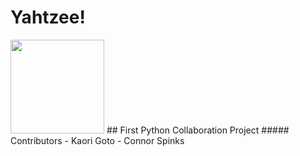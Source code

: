 # **Yahtzee!**
<img src="https://icons.veryicon.com/png/o/miscellaneous/other/dice-19.png" width="150">
## First Python Collaboration Project
##### Contributors
- Kaori Goto
- Connor Spinks


